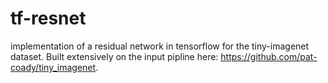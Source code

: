 # tf-resnet
implementation of a residual network in tensorflow for the tiny-imagenet dataset. Built extensively on the input pipline here: https://github.com/pat-coady/tiny_imagenet. 
